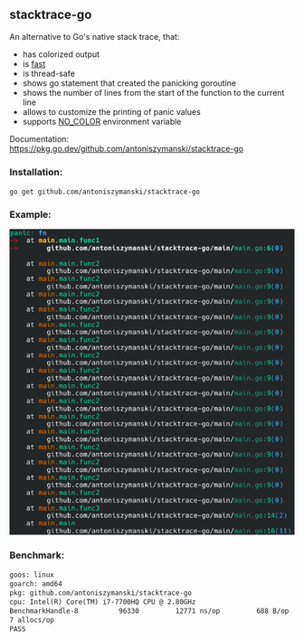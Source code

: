 ## stacktrace-go

An alternative to Go's native stack trace, that:

- has colorized output
- is [fast](#benchmark)
- is thread-safe
- shows go statement that created the panicking goroutine
- shows the number of lines from the start of the function to the current line
- allows to customize the printing of panic values
- supports [NO_COLOR](https://no-color.org) environment variable

Documentation: https://pkg.go.dev/github.com/antoniszymanski/stacktrace-go

### Installation:

```
go get github.com/antoniszymanski/stacktrace-go
```

### Example:

![Example](example.png)

### Benchmark:

```
goos: linux
goarch: amd64
pkg: github.com/antoniszymanski/stacktrace-go
cpu: Intel(R) Core(TM) i7-7700HQ CPU @ 2.80GHz
BenchmarkHandle-8   	   96330	     12771 ns/op	     688 B/op	       7 allocs/op
PASS
```
